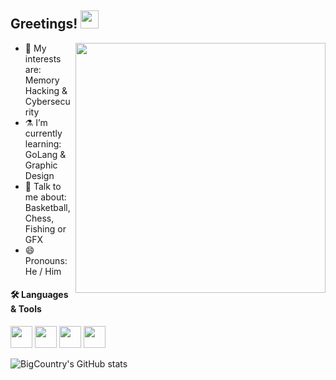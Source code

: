  ## Greetings!  <img src="https://i.imgur.com/TXOjIsn.gif" width="29px">

<img src="https://i.imgur.com/tTvkUOz.gif" align="right" width="400" height="auto"/> </a>


- 🔭 My interests are: Memory Hacking & Cybersecurity
- ⚗️ I’m currently learning: GoLang & Graphic Design
- 💬 Talk to me about: Basketball, Chess, Fishing or GFX
- 😄 Pronouns: He / Him

#### 🛠 Languages & Tools <br />

<!---
<img height="35" src="https://external-preview.redd.it/h8Bcr_a8ms3KiFpB1tgWzJfuEGjj3tT3zGIlG1f-it4.jpg?auto=webp&s=353a57da906006bcda392df14b2ebd6594e40746"></code>
-->
<img height="35" src="https://banner2.cleanpng.com/20180412/kye/kisspng-python-programming-language-computer-programming-language-5acfdc3636bac7.8891188615235717662242.jpg"></code>
<img height="35" src="https://chesswise.defiantchris.com/images/pix/Perl-camel.png"></code>
<img height="35" src="https://upload.wikimedia.org/wikipedia/commons/thumb/1/10/CSS3_and_HTML5_logos_and_wordmarks.svg/1280px-CSS3_and_HTML5_logos_and_wordmarks.svg.png"></code>
<img height="35" src="https://images-wixmp-ed30a86b8c4ca887773594c2.wixmp.com/f/73a0c553-6659-4fcc-8538-362b25615ee4/d3d20ly-56050e43-c8f1-477d-97a5-3f66424db4b0.png?token=eyJ0eXAiOiJKV1QiLCJhbGciOiJIUzI1NiJ9.eyJzdWIiOiJ1cm46YXBwOjdlMGQxODg5ODIyNjQzNzNhNWYwZDQxNWVhMGQyNmUwIiwiaXNzIjoidXJuOmFwcDo3ZTBkMTg4OTgyMjY0MzczYTVmMGQ0MTVlYTBkMjZlMCIsIm9iaiI6W1t7InBhdGgiOiJcL2ZcLzczYTBjNTUzLTY2NTktNGZjYy04NTM4LTM2MmIyNTYxNWVlNFwvZDNkMjBseS01NjA1MGU0My1jOGYxLTQ3N2QtOTdhNS0zZjY2NDI0ZGI0YjAucG5nIn1dXSwiYXVkIjpbInVybjpzZXJ2aWNlOmZpbGUuZG93bmxvYWQiXX0.kW8WkEZUACWXVMdL6QHObLvDHk5yPY0lKk5lMuuyR4Q"></code>


![BigCountry's GitHub stats](https://github-readme-stats.vercel.app/api?username=girlhefunnyaf44&show_icons=true&theme=tokyonight)

